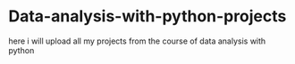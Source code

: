 # Data-analysis-with-python-projects
here i will upload all my projects from the course of data analysis with python
